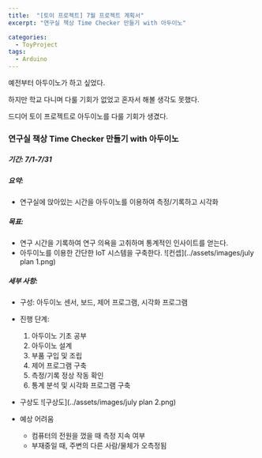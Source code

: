 ```yaml
---
title:  "[토이 프로젝트] 7월 프로젝트 계획서"
excerpt: "연구실 책상 Time Checker 만들기 with 아두이노"

categories:
  - ToyProject
tags:
  - Arduino
---
```


예전부터 아두이노가 하고 싶었다.  

하지만 학교 다니며 다룰 기회가 없었고 혼자서 해볼 생각도 못했다.  

드디어 토이 프로젝트로 아두이노를 다룰 기회가 생겼다.  

### 연구실 책상 Time Checker 만들기 with 아두이노  
##### 기간: 7/1-7/31
##### 요약: 
* 연구실에 앉아있는 시간을 아두이노를 이용하여 측정/기록하고 시각화  


##### 목표: 
 * 연구 시간을 기록하여 연구 의욕을 고취하며 통계적인 인사이트를 얻는다.
 * 아두이노를 이용한 간단한 IoT 시스템을 구축한다.
![컨셉](../assets/images/july plan 1.png)  

##### 세부 사항:
 * 구성: 아두이노 센서, 보드, 제어 프로그램, 시각화 프로그램  
 * 진행 단계:
   1. 아두이노 기초 공부
   2. 아두이노 설계
   3. 부품 구입 및 조립
   4. 제어 프로그램 구축
   5. 측정/기록 정상 작동 확인
   6. 통계 분석 및 시각화 프로그램 구축  
   
* 구상도
 ![구상도](../assets/images/july plan 2.png)  
* 예상 어려움  
  * 컴퓨터의 전원을 껐을 때 측정 지속 여부
  * 부재중일 때, 주변의 다른 사람/물체가 오측정됨


